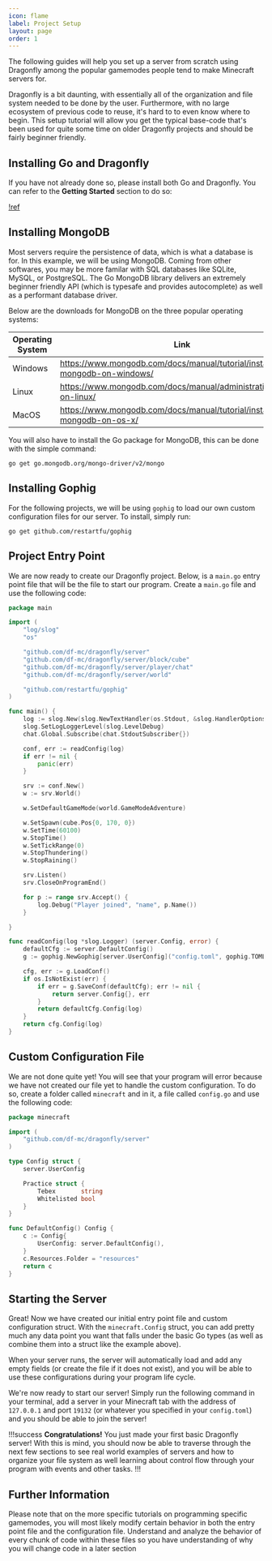 ```yaml
---
icon: flame
label: Project Setup
layout: page
order: 1
---
```


The following guides will help you set up a server from scratch using Dragonfly among the popular gamemodes people tend to make Minecraft servers for.

Dragonfly is a bit daunting, with essentially all of the organization and file system needed to be done by the user. Furthermore, with no large ecosystem of previous code to reuse, it's hard to to even know where to begin. This setup tutorial will allow you get the typical base-code that's been used for quite some time on older Dragonfly projects and should be fairly beginner friendly.

## Installing Go and Dragonfly

If you have not already done so, please install both Go and Dragonfly. You can refer to the **Getting Started** section to do so:

[!ref](/getting-started.md)

## Installing MongoDB

Most servers require the persistence of data, which is what a database is for. In this example, we will be using MongoDB. Coming from other softwares, you may be more familar with SQL databases like SQLite, MySQL, or PostgreSQL. The Go MongoDB library delivers an extremely beginner friendly API (which is typesafe and provides autocomplete) as well as a performant database driver.

Below are the downloads for MongoDB on the three popular operating systems:

Operating System | Link
---              | ---
Windows          | https://www.mongodb.com/docs/manual/tutorial/install-mongodb-on-windows/
Linux            | https://www.mongodb.com/docs/manual/administration/install-on-linux/
MacOS            | https://www.mongodb.com/docs/manual/tutorial/install-mongodb-on-os-x/

You will also have to install the Go package for MongoDB, this can be done with the simple command:
```
go get go.mongodb.org/mongo-driver/v2/mongo
```

## Installing Gophig

For the following projects, we will be using `gophig` to load our own custom configuration files for our server. To install, simply run:

```
go get github.com/restartfu/gophig
```

## Project Entry Point

We are now ready to create our Dragonfly project. Below, is a `main.go` entry point file that will be the file to start our program. Create a `main.go` file and use the following code:

```go main.go
package main

import (
	"log/slog"
	"os"

	"github.com/df-mc/dragonfly/server"
	"github.com/df-mc/dragonfly/server/block/cube"
	"github.com/df-mc/dragonfly/server/player/chat"
	"github.com/df-mc/dragonfly/server/world"

	"github.com/restartfu/gophig"
)

func main() {
	log := slog.New(slog.NewTextHandler(os.Stdout, &slog.HandlerOptions{Level: slog.LevelDebug}))
	slog.SetLogLoggerLevel(slog.LevelDebug)
	chat.Global.Subscribe(chat.StdoutSubscriber{})

	conf, err := readConfig(log)
	if err != nil {
		panic(err)
	}

	srv := conf.New()
	w := srv.World()

	w.SetDefaultGameMode(world.GameModeAdventure)

	w.SetSpawn(cube.Pos{0, 170, 0})
	w.SetTime(60100)
	w.StopTime()
	w.SetTickRange(0)
	w.StopThundering()
	w.StopRaining()

	srv.Listen()
	srv.CloseOnProgramEnd()

	for p := range srv.Accept() {
		log.Debug("Player joined", "name", p.Name())
	}

}

func readConfig(log *slog.Logger) (server.Config, error) {
	defaultCfg := server.DefaultConfig()
	g := gophig.NewGophig[server.UserConfig]("config.toml", gophig.TOMLMarshaler{}, 0777)

	cfg, err := g.LoadConf()
	if os.IsNotExist(err) {
		if err = g.SaveConf(defaultCfg); err != nil {
			return server.Config{}, err
		}
		return defaultCfg.Config(log)
	}
	return cfg.Config(log)
}
```

## Custom Configuration File

We are not done quite yet! You will see that your program will error because we have not created our file yet to handle the custom configuration. To do so, create a folder called `minecraft` and in it, a file called `config.go` and use the following code:

```go minecraft/config.go
package minecraft

import (
	"github.com/df-mc/dragonfly/server"
)

type Config struct {
	server.UserConfig

	Practice struct {
		Tebex       string
		Whitelisted bool
	}
}

func DefaultConfig() Config {
	c := Config{
		UserConfig: server.DefaultConfig(),
	}
	c.Resources.Folder = "resources"
	return c
}
```

## Starting the Server

Great! Now we have created our initial entry point file and custom configuration struct. With the `minecraft.Config` struct, you can add pretty much any data point you want that falls under the basic Go types (as well as combine them into a struct like the example above).

When your server runs, the server will automatically load and add any empty fields (or create the file if it does not exist), and you will be able to use these configurations during your program life cycle.

We're now ready to start our server! Simply run the following command in your terminal, add a server in your Minecraft tab with the address of `127.0.0.1` and port `19132` (or whatever you specified in your `config.toml`) and you should be able to join the server!

!!!success **Congratulations!**
You just made your first basic Dragonfly server! With this is mind, you should now be able to traverse through the next few sections to see real world examples of servers and how to organize your file system as well learning about control flow through your program with events and other tasks.
!!!

## Further Information

Please note that on the more specific tutorials on programming specific gamemodes, you will most likely modify certain behavior in both the entry point file and the configuration file. Understand and analyze the behavior of every chunk of code within these files so you have understanding of why you will change code in a later section
